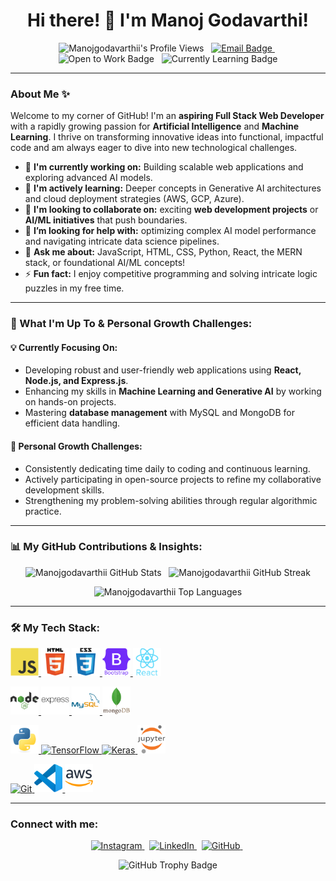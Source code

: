 <h1 align="center">
  Hi there! 👋 I'm Manoj Godavarthi!
</h1>

<p align="center">
  <img src="https://komarev.com/ghpvc/?username=Manojgodavarthii&label=Profile%20Views&color=0e75b6&style=flat" alt="Manojgodavarthii's Profile Views" /> 
  &nbsp;
  <a href="mailto:your-email@example.com"> <img src="https://img.shields.io/badge/Email-D14836?style=flat&logo=gmail&logoColor=white" alt="Email Badge"/>
  </a>
  &nbsp;
  <img src="https://img.shields.io/badge/Status-Open%20to%20Work-brightgreen?style=flat&labelColor=555" alt="Open to Work Badge"/>
  &nbsp;
  <img src="https://img.shields.io/badge/Currently%20Learning-AI%2FML%20&%20WebDev-blueviolet?style=flat&labelColor=555" alt="Currently Learning Badge"/>
</p>

---

### About Me ✨

Welcome to my corner of GitHub! I'm an **aspiring Full Stack Web Developer** with a rapidly growing passion for **Artificial Intelligence** and **Machine Learning**. I thrive on transforming innovative ideas into functional, impactful code and am always eager to dive into new technological challenges.

* 🔭 **I'm currently working on:** Building scalable web applications and exploring advanced AI models.
* 🌱 **I'm actively learning:** Deeper concepts in Generative AI architectures and cloud deployment strategies (AWS, GCP, Azure).
* 👯 **I'm looking to collaborate on:** exciting **web development projects** or **AI/ML initiatives** that push boundaries.
* 🤔 **I’m looking for help with:** optimizing complex AI model performance and navigating intricate data science pipelines.
* 💬 **Ask me about:** JavaScript, HTML, CSS, Python, React, the MERN stack, or foundational AI/ML concepts!
* ⚡ **Fun fact:** I enjoy competitive programming and solving intricate logic puzzles in my free time.

---

### 🚀 What I'm Up To & Personal Growth Challenges:

#### 💡 Currently Focusing On:
* Developing robust and user-friendly web applications using **React, Node.js, and Express.js**.
* Enhancing my skills in **Machine Learning and Generative AI** by working on hands-on projects.
* Mastering **database management** with MySQL and MongoDB for efficient data handling.

#### 🎯 Personal Growth Challenges:
* Consistently dedicating time daily to coding and continuous learning.
* Actively participating in open-source projects to refine my collaborative development skills.
* Strengthening my problem-solving abilities through regular algorithmic practice.

---


### 📊 My GitHub Contributions & Insights:

<p align="center">
  <img src="https://github-readme-stats.vercel.app/api?username=Manojgodavarthii&show_icons=true&theme=dark&hide_border=true&count_private=true&title_color=fe428e&icon_color=a9fef7&text_color=FFFFFF&bg_color=1a1a1a&border_radius=5" alt="Manojgodavarthii GitHub Stats" />
  &nbsp;
  <img src="https://github-readme-streak-stats.herokuapp.com/?user=Manojgodavarthii&theme=radical&hide_border=true&border_radius=5&date_format=M%20j%5B%2C%20Y%5D&background=1a1a1a&stroke=rgba(0,0,0,0)&currstreak_color=white&ring_color=fe428e&fire_color=a9fef7&side_lines=rgba(0,0,0,0)&dates=FFFFFF&label=FFFFFF&empty_rows=FFFFFF&empty_cells=FFFFFF" alt="Manojgodavarthii GitHub Streak" />
</p>

<p align="center">
  <img src="https://github-readme-stats.vercel.app/api/top-langs/?username=Manojgodavarthii&layout=compact&theme=dark&hide_border=true&title_color=fe428e&icon_color=a9fef7&text_color=FFFFFF&bg_color=1a1a1a&border_radius=5" alt="Manojgodavarthii Top Languages" />
</p>

---

### 🛠️ My Tech Stack:

<p align="left">
  <a href="https://developer.mozilla.org/en-US/docs/Web/JavaScript" target="_blank" rel="noreferrer"> <img src="https://raw.githubusercontent.com/devicons/devicon/master/icons/javascript/javascript-original.svg" alt="JavaScript" width="45" height="45" title="JavaScript"/> </a>
  <a href="https://www.w3.org/html/" target="_blank" rel="noreferrer"> <img src="https://raw.githubusercontent.com/devicons/devicon/master/icons/html5/html5-original-wordmark.svg" alt="HTML5" width="45" height="45" title="HTML5"/> </a>
  <a href="https://www.w3schools.com/css/" target="_blank" rel="noreferrer"> <img src="https://raw.githubusercontent.com/devicons/devicon/master/icons/css3/css3-original-wordmark.svg" alt="CSS3" width="45" height="45" title="CSS3"/> </a>
  <a href="https://getbootstrap.com" target="_blank" rel="noreferrer"> <img src="https://raw.githubusercontent.com/devicons/devicon/master/icons/bootstrap/bootstrap-plain-wordmark.svg" alt="Bootstrap" width="45" height="45" title="Bootstrap"/> </a>
  <a href="https://react.dev/" target="_blank" rel="noreferrer"> <img src="https://raw.githubusercontent.com/devicons/devicon/master/icons/react/react-original-wordmark.svg" alt="React" width="45" height="45" title="React"/> </a>

  <a href="https://nodejs.org" target="_blank" rel="noreferrer"> <img src="https://raw.githubusercontent.com/devicons/devicon/master/icons/nodejs/nodejs-original-wordmark.svg" alt="Node.js" width="45" height="45" title="Node.js"/> </a>
  <a href="https://expressjs.com" target="_blank" rel="noreferrer"> <img src="https://raw.githubusercontent.com/devicons/devicon/master/icons/express/express-original-wordmark.svg" alt="Express" width="45" height="45" title="Express.js"/> </a>
  <a href="https://www.mysql.com/" target="_blank" rel="noreferrer"> <img src="https://raw.githubusercontent.com/devicons/devicon/master/icons/mysql/mysql-original-wordmark.svg" alt="MySQL" width="45" height="45" title="MySQL"/> </a>
  <a href="https://www.mongodb.com/" target="_blank" rel="noreferrer"> <img src="https://raw.githubusercontent.com/devicons/devicon/master/icons/mongodb/mongodb-original-wordmark.svg" alt="MongoDB" width="45" height="45" title="MongoDB"/> </a>

  <a href="https://www.python.org" target="_blank" rel="noreferrer"> <img src="https://raw.githubusercontent.com/devicons/devicon/master/icons/python/python-original.svg" alt="Python" width="45" height="45" title="Python"/> </a>
  <a href="https://www.tensorflow.org/" target="_blank" rel="noreferrer"> <img src="https://www.vectorlogo.zone/logos/tensorflow/tensorflow-icon.svg" alt="TensorFlow" width="45" height="45" title="TensorFlow"/> </a>
  <a href="https://keras.io/" target="_blank" rel="noreferrer"> <img src="https://www.vectorlogo.zone/logos/keras/keras-icon.svg" alt="Keras" width="45" height="45" title="Keras"/> </a>
  <a href="https://jupyter.org/" target="_blank" rel="noreferrer"> <img src="https://raw.githubusercontent.com/devicons/devicon/master/icons/jupyter/jupyter-original-wordmark.svg" alt="Jupyter" width="45" height="45" title="Jupyter Notebooks (for Colab)"/> </a>

  <a href="https://git-scm.com/" target="_blank" rel="noreferrer"> <img src="https://www.vectorlogo.zone/logos/git-scm/git-scm-icon.svg" alt="Git" width="45" height="45" title="Git"/> </a>
  <a href="https://code.visualstudio.com/" target="_blank" rel="noreferrer"> <img src="https://raw.githubusercontent.com/devicons/devicon/master/icons/vscode/vscode-original.svg" alt="VS Code" width="45" height="45" title="Visual Studio Code"/> </a>
  <a href="https://aws.amazon.com" target="_blank" rel="noreferrer"> <img src="https://raw.githubusercontent.com/devicons/devicon/master/icons/amazonwebservices/amazonwebservices-original-wordmark.svg" alt="AWS" width="45" height="45" title="Amazon Web Services"/> </a>
</p>

---

### Connect with me:

<p align="center">
  <a href="https://www.instagram.com/manojgodaverthi/" target="_blank">
    <img src="https://img.shields.io/badge/-Instagram-E4405F?style=for-the-badge&logo=instagram&logoColor=white" alt="Instagram"/>
  </a>
  &nbsp;
  <a href="https://www.linkedin.com/in/godavarthi-naga-manoj-balaji" target="_blank">
    <img src="https://img.shields.io/badge/-LinkedIn-0077B5?style=for-the-badge&logo=linkedin&logoColor=white" alt="LinkedIn"/>
  </a>
  &nbsp;
  <a href="https://github.com/Manojgodavarthii" target="_blank">
    <img src="https://img.shields.io/badge/-GitHub-181717?style=for-the-badge&logo=github&logoColor=white" alt="GitHub"/>
  </a>
  &nbsp;
  </p>

<p align="center">
  <img src="https://github.com/ryo-ma/github-profile-trophy/blob/master/media/badge.gif" alt="GitHub Trophy Badge" width="200"/>
</p>
